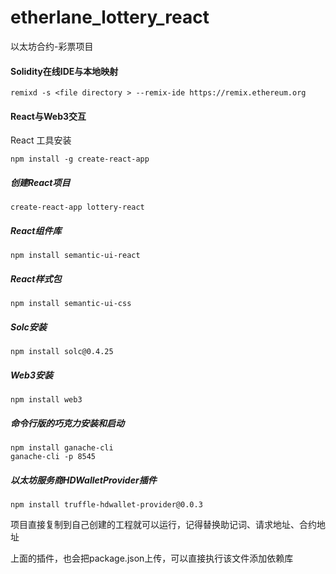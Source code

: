# etherlane_lottery_react
以太坊合约-彩票项目

#### Solidity在线IDE与本地映射

```shell
remixd -s <file directory > --remix-ide https://remix.ethereum.org
```



#### React与Web3交互

React 工具安装

```shell
npm install -g create-react-app
```

##### 创建React项目

```shell
create-react-app lottery-react
```

##### React组件库

```shell
npm install semantic-ui-react
```

##### React样式包

```shell
npm install semantic-ui-css
```

##### Solc安装

```shell
npm install solc@0.4.25
```

##### Web3安装

```shell
npm install web3
```

##### 命令行版的巧克力安装和启动

```shell
npm install ganache-cli
ganache-cli -p 8545
```

##### 以太坊服务商HDWalletProvider插件

```shell
npm install truffle-hdwallet-provider@0.0.3
```

项目直接复制到自己创建的工程就可以运行，记得替换助记词、请求地址、合约地址

上面的插件，也会把package.json上传，可以直接执行该文件添加依赖库

